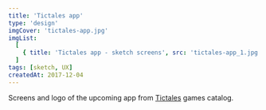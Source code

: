 ```yaml
---
title: 'Tictales app'
type: 'design'
imgCover: 'tictales-app.jpg'
imgList:
  [
    { title: 'Tictales app - sketch screens', src: 'tictales-app_1.jpg' },
  ]
tags: [sketch, UX]
createdAt: 2017-12-04
---
```

Screens and logo of the upcoming app from [Tictales](http://tictales.com) games catalog.
<!--more-->